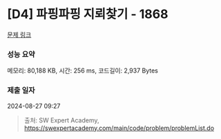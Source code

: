 # [D4] 파핑파핑 지뢰찾기 - 1868 

[문제 링크](https://swexpertacademy.com/main/code/problem/problemDetail.do?contestProbId=AV5LwsHaD1MDFAXc) 

### 성능 요약

메모리: 80,188 KB, 시간: 256 ms, 코드길이: 2,937 Bytes

### 제출 일자

2024-08-27 09:27



> 출처: SW Expert Academy, https://swexpertacademy.com/main/code/problem/problemList.do